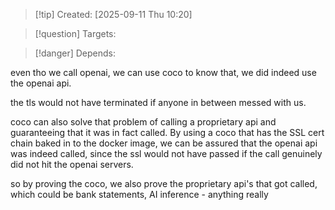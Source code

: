 
>[!tip] Created: [2025-09-11 Thu 10:20]

>[!question] Targets: 

>[!danger] Depends: 

even tho we call openai, we can use coco to know that, we did indeed use the openai api.

the tls would not have terminated if anyone in between messed with us.

coco can also solve that problem of calling a proprietary api and guaranteeing that it was in fact called.  By using a coco that has the SSL cert chain baked in to the docker image, we can be assured that the openai api was indeed called, since the ssl would not have passed if the call genuinely did not hit the openai servers.

so by proving the coco, we also prove the proprietary api's that got called, which could be bank statements, AI inference - anything really